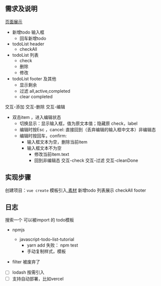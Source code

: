 

## 需求及说明
[页面展示](https://todomvc-app.herokuapp.com/)
- 新增todo 输入框
    - 回车新增todo
- todoList header
    - checkAll
- todoList 列表
    - check
    - 删除
    - 修改
- todoList footer 及其他
    - 显示剩余
    - 过滤 all,active,completed
    - clear completed

交互-添加
交互-删除
交互-编辑
  - 双击item ，进入编辑状态
    - 切换显示：显示输入框，值为原文本值；隐藏原 check，label
    - 编辑时按Esc ，cancel: 直接回到（丢弃编辑的输入框中文本）非编辑态
    - 编辑时按回车，confirm: 
        - 输入框文本为空，删除当前item
        - 输入框文本不为空
            - 修改当前item.text
            - 回到非编辑态 
交互-check
交互-过滤
交互-cleanDone

## 实现步骤
创建项目：`vue create`
模板引入,[素材](https://github.com/dwyl/javascript-todo-list-tutorial)
新增todo
列表展示
checkAll
footer


## 日志
搜索一个 可以被import 的 todo模板
- npmjs
    - javascript-todo-list-tutorial  
        - yarn add 失败： npm test
        - 手动复制样式，模板


- filter 被废弃了        
- [ ] lodash 按需引入
- [ ] 支持自动部署，比如vercel